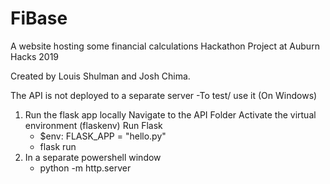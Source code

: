 # FiBase


A website hosting some financial calculations
Hackathon Project at Auburn Hacks 2019

Created by Louis Shulman and Josh Chima.

The API is not deployed to a separate server
-To test/ use it (On Windows)
1) Run the flask app locally
    Navigate to the API Folder
    Activate the virtual environment (flaskenv)
    Run Flask
    - $env: FLASK_APP = "hello.py"
    - flask run
2)  In a separate powershell window
    - python -m http.server
